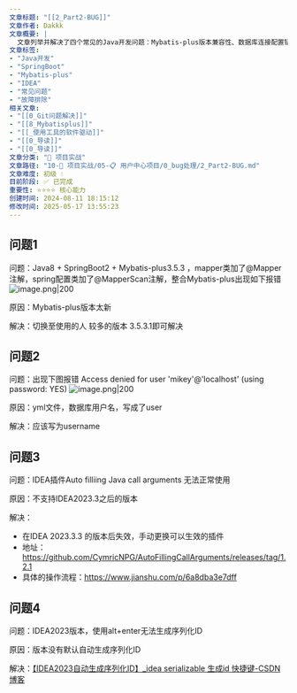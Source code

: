 ```yaml
---
文章标题: "[[2_Part2-BUG]]" 
文章作者: Dakkk
文章概要: |
  文章列举并解决了四个常见的Java开发问题：Mybatis-plus版本兼容性、数据库连接配置错误、IDEA插件失效及序列化ID生成问题，提供了直接的解决方案，帮助开发者快速排查并解决日常开发中的常见故障。
文章标签:
- "Java开发"
- "SpringBoot"
- "Mybatis-plus"
- "IDEA"
- "常见问题"
- "故障排除"
相关文章:
- "[[0_Git问题解决]]"
- "[[8_Mybatisplus]]"
- "[[_使用工具的软件驱动]]"
- "[[0_导读]]"
- "[[0_导读]]"
文章分类: "🚀 项目实战"
文章路径: "10-🚀 项目实战/05-📋 用户中心项目/0_bug处理/2_Part2-BUG.md"
文章难度: 初级 💧
目前阶段: ✅ 已完成
重要性: ⭐⭐⭐⭐ 核心能力
创建时间: 2024-08-11 18:15:12
修改时间: 2025-05-17 13:55:23
---
```


## 问题1

问题：Java8 + SpringBoot2 + Mybatis-plus3.5.3 ，mapper类加了@Mapper注解，spring配置类加了@MapperScan注解，整合Mybatis-plus出现如下报错
![image.png|200](https://my-obsidian-image.oss-cn-guangzhou.aliyuncs.com/2024/04/92db0e4aedc0b3751154224780996b66.png)

原因：Mybatis-plus版本太新

解决：切换至使用的人 较多的版本 3.5.3.1即可解决

## 问题2

问题：出现下图报错 Access denied for user 'mikey'@'localhost' (using password: YES)
![image.png|200](https://my-obsidian-image.oss-cn-guangzhou.aliyuncs.com/2024/04/316c8a86ee87f248326963893698c9b7.png)

原因：yml文件，数据库用户名，写成了user

解决：应该写为username


## 问题3

问题：IDEA插件Auto filliing Java call arguments 无法正常使用

原因：不支持IDEA2023.3之后的版本

解决：
- 在IDEA 2023.3.3 的版本后失效，手动更换可以生效的插件
- 地址：https://github.com/CymricNPG/AutoFillingCallArguments/releases/tag/1.2.1
- 具体的操作流程：https://www.jianshu.com/p/6a8dba3e7dff

## 问题4

问题：IDEA2023版本，使用alt+enter无法生成序列化ID

原因：版本没有默认自动生成序列化ID

解决：[【IDEA2023自动生成序列化ID】_idea serializable 生成id 快捷键-CSDN博客](https://blog.csdn.net/qq_43495421/article/details/130662017)